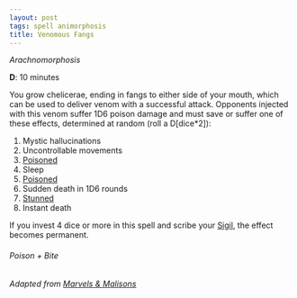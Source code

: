 ```yaml
---
layout: post
tags: spell animorphosis
title: Venomous Fangs
---
```


*Arachnomorphosis*

**D**: 10 minutes

You grow chelicerae, ending in fangs to either side of your mouth, which can be used to deliver venom with a successful attack. Opponents injected with this venom suffer 1D6 poison damage and must save or suffer one of these effects, determined at random (roll a D[dice*2]):

1. Mystic hallucinations
1. Uncontrollable movements
1. [Poisoned](/2020/11/10/extra-rules/#conditions)
1. Sleep
1. [Poisoned](/2020/11/10/extra-rules/#conditions)
1. Sudden death in 1D6 rounds
1. [Stunned](/2020/11/10/extra-rules/#conditions)
1. Instant death

If you invest 4 dice or more in this spell and scribe your [Sigil](/spells/#lexicon), the effect becomes permanent.

###### Poison + Bite
###### Adapted from [Marvels & Malisons](https://www.drivethrurpg.com/product/211911/Marvels--Malisons)
